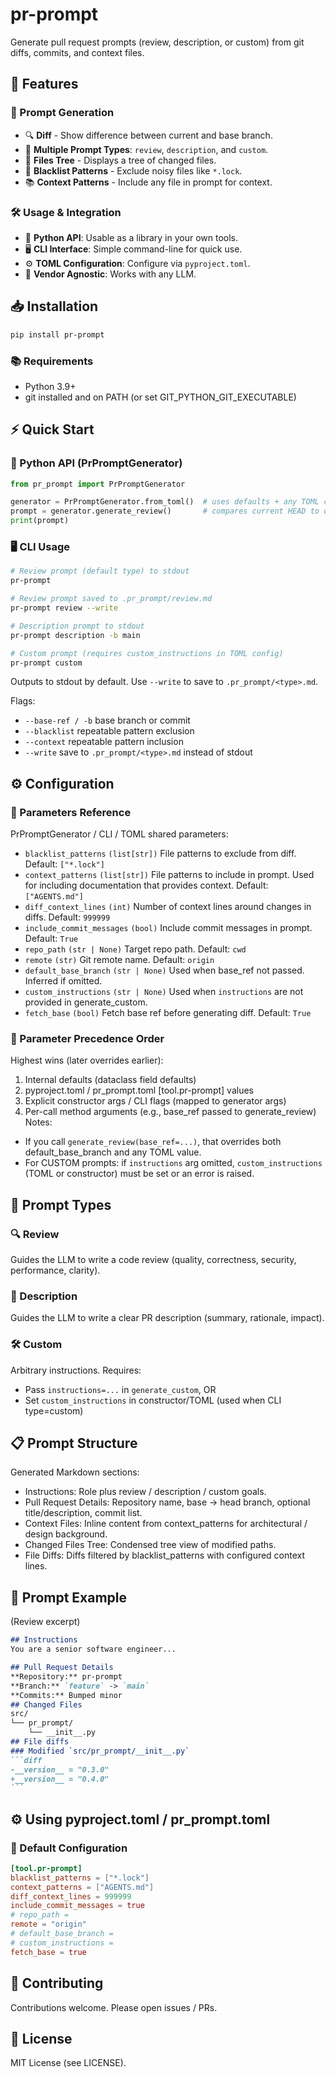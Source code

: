 # pr-prompt

Generate pull request prompts (review, description, or custom) from git diffs, commits, and context files.

## 🚀 Features

### 🤖 Prompt Generation
- 🔍 **Diff** - Show difference between current and base branch.
- 📝 **Multiple Prompt Types**: `review`, `description`, and `custom`.
- 📁 **Files Tree** - Displays a tree of changed files.
- 🚫 **Blacklist Patterns** - Exclude noisy files like `*.lock`.
- 📚 **Context Patterns** - Include any file in prompt for context.

### 🛠️ Usage & Integration
- 🐍 **Python API**: Usable as a library in your own tools.
- 🖥️ **CLI Interface**: Simple command-line for quick use.
- ⚙️ **TOML Configuration**: Configure via `pyproject.toml`.
- 👤 **Vendor Agnostic**: Works with any LLM.


## 📥 Installation
```bash
pip install pr-prompt
```

### 📚 Requirements
- Python 3.9+
- git installed and on PATH (or set GIT_PYTHON_GIT_EXECUTABLE)

## ⚡ Quick Start

### 🐍 Python API (PrPromptGenerator)
```python
from pr_prompt import PrPromptGenerator

generator = PrPromptGenerator.from_toml()  # uses defaults + any TOML config
prompt = generator.generate_review()       # compares current HEAD to default base branch
print(prompt)
```

### 🖥️ CLI Usage
```bash
# Review prompt (default type) to stdout
pr-prompt

# Review prompt saved to .pr_prompt/review.md
pr-prompt review --write

# Description prompt to stdout
pr-prompt description -b main

# Custom prompt (requires custom_instructions in TOML config)
pr-prompt custom
```
Outputs to stdout by default. Use `--write` to save to `.pr_prompt/<type>.md`.

Flags:
- `--base-ref / -b` base branch or commit
- `--blacklist` repeatable pattern exclusion
- `--context` repeatable pattern inclusion
- `--write` save to `.pr_prompt/<type>.md` instead of stdout

## ⚙️ Configuration

### 🔧 Parameters Reference
PrPromptGenerator / CLI / TOML shared parameters:
- `blacklist_patterns` `(list[str])` File patterns to exclude from diff. Default: `["*.lock"]`
- `context_patterns` `(list[str])` File patterns to include in prompt. Used for including documentation that provides context. Default: `["AGENTS.md"]`
- `diff_context_lines` `(int)` Number of context lines around changes in diffs. Default: `999999`
- `include_commit_messages` `(bool)` Include commit messages in prompt. Default: `True`
- `repo_path` `(str | None)` Target repo path. Default: `cwd`
- `remote` `(str)` Git remote name. Default: `origin`
- `default_base_branch` `(str | None)` Used when base_ref not passed. Inferred if omitted.
- `custom_instructions` `(str | None)` Used when `instructions` are not provided in generate_custom.
- `fetch_base` `(bool)` Fetch base ref before generating diff. Default: `True`

### 📜 Parameter Precedence Order
Highest wins (later overrides earlier):
1. Internal defaults (dataclass field defaults)
2. pyproject.toml / pr_prompt.toml [tool.pr-prompt] values
3. Explicit constructor args / CLI flags (mapped to generator args)
4. Per-call method arguments (e.g., base_ref passed to generate_review)
Notes:
- If you call `generate_review(base_ref=...)`, that overrides both default_base_branch and any TOML value.
- For CUSTOM prompts: if `instructions` arg omitted, `custom_instructions` (TOML or constructor) must be set or an error is raised.

## 🎯 Prompt Types

### 🔍 Review
Guides the LLM to write a code review (quality, correctness, security, performance, clarity).

### 📝 Description
Guides the LLM to write a clear PR description (summary, rationale, impact).

### 🛠️ Custom
Arbitrary instructions. Requires:
- Pass `instructions=...` in `generate_custom`, OR
- Set `custom_instructions` in constructor/TOML (used when CLI type=custom)

## 📋 Prompt Structure
Generated Markdown sections:
- Instructions: Role plus review / description / custom goals.
- Pull Request Details: Repository name, base -> head branch, optional title/description, commit list.
- Context Files: Inline content from context_patterns for architectural / design background.
- Changed Files Tree: Condensed tree view of modified paths.
- File Diffs: Diffs filtered by blacklist_patterns with configured context lines.

## 📄 Prompt Example
(Review excerpt)
~~~markdown
## Instructions
You are a senior software engineer...

## Pull Request Details
**Repository:** pr-prompt
**Branch:** `feature` -> `main`
**Commits:** Bumped minor
## Changed Files
src/
└── pr_prompt/
    └── __init__.py
## File diffs
### Modified `src/pr_prompt/__init__.py`
```diff
-__version__ = "0.3.0"
+__version__ = "0.4.0"
```
~~~

## ⚙️ Using pyproject.toml / pr_prompt.toml

### 🔧 Default Configuration
```toml
[tool.pr-prompt]
blacklist_patterns = ["*.lock"]
context_patterns = ["AGENTS.md"]
diff_context_lines = 999999
include_commit_messages = true
# repo_path =
remote = "origin"
# default_base_branch =
# custom_instructions =
fetch_base = true
```

## 🤝 Contributing
Contributions welcome. Please open issues / PRs.

## 📜 License
MIT License (see LICENSE).